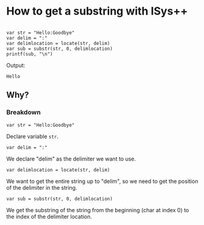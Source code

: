 # How to get a substring with ISys++

```

var str = "Hello:Goodbye"
var delim = ":"
var delimlocation = locate(str, delim)
var sub = substr(str, 0, delimlocation)
printf(sub, "\n")

```

Output:

`Hello`

## Why?

### Breakdown

`var str = "Hello:Goodbye"`

Declare variable `str`.

`var delim = ":"`

We declare "delim" as the delimiter we want to use.

`var delimlocation = locate(str, delim)`

We want to get the entire string up to "delim", so we need to get the position of the delimiter in the string.

`var sub = substr(str, 0, delimlocation)`

We get the substring of the string from the beginning (char at index 0) to the index of the delimiter location.